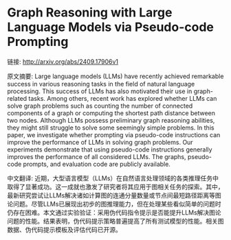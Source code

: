 # Graph Reasoning with Large Language Models via Pseudo-code Prompting

链接: http://arxiv.org/abs/2409.17906v1

原文摘要:
Large language models (LLMs) have recently achieved remarkable success in
various reasoning tasks in the field of natural language processing. This
success of LLMs has also motivated their use in graph-related tasks. Among
others, recent work has explored whether LLMs can solve graph problems such as
counting the number of connected components of a graph or computing the
shortest path distance between two nodes. Although LLMs possess preliminary
graph reasoning abilities, they might still struggle to solve some seemingly
simple problems. In this paper, we investigate whether prompting via
pseudo-code instructions can improve the performance of LLMs in solving graph
problems. Our experiments demonstrate that using pseudo-code instructions
generally improves the performance of all considered LLMs. The graphs,
pseudo-code prompts, and evaluation code are publicly available.

中文翻译:
近期，大型语言模型（LLMs）在自然语言处理领域的各类推理任务中取得了显著成功。这一成就也激发了研究者将其应用于图相关任务的探索。其中，最新研究尝试让LLMs解决诸如计算图的连通分量数量或节点间最短路径距离等图论问题。尽管LLMs已展现出初步的图推理能力，但在处理某些看似简单的问题时仍存在困难。本文通过实验验证：采用伪代码指令提示是否能提升LLMs解决图论问题的性能。结果表明，伪代码提示策略普遍提高了所有测试模型的性能。相关图数据、伪代码提示模板及评估代码已开源。

